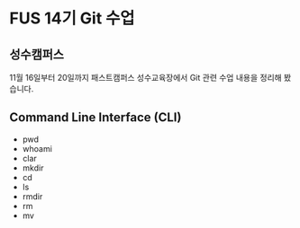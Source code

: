 # FUS 14기 Git 수업
## 성수캠퍼스
11월 16일부터 20일까지 패스트캠퍼스 성수교육장에서 Git 관련 수업 내용을 정리해 봤습니다.

## Command Line Interface (CLI)
- pwd
- whoami
- clar
- mkdir
- cd
- ls
- rmdir
- rm
- mv